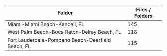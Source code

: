 | Folder                                            |   Files / Folders |
|---------------------------------------------------|-------------------|
| Miami-Miami Beach-Kendall, FL                     |               145 |
| West Palm Beach-Boca Raton-Delray Beach, FL       |               118 |
| Fort Lauderdale-Pompano Beach-Deerfield Beach, FL |               115 |